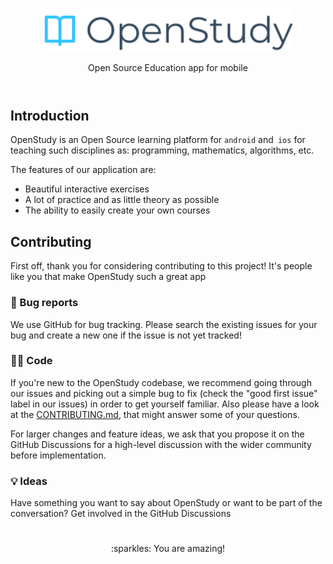 <header>
<p align="center">
  <img src="assets/logo-dark.svg" alt="logo" height="70">
</p>
<p align="center">Open Source Education app for mobile</p>
</header>

## Introduction
OpenStudy is an Open Source learning platform for `android` and` ios` for teaching such disciplines as: programming, mathematics, algorithms, etc.

The features of our application are:

- Beautiful interactive exercises
- A lot of practice and as little theory as possible
- The ability to easily create your own courses 

## Contributing
First off, thank you for considering contributing to this project! It's people like you that make OpenStudy such a great app

### :snail: Bug reports
We use GitHub for bug tracking. Please search the existing issues for your bug and create a new one if the issue is not yet tracked!

### :technologist: Code
If you're new to the OpenStudy codebase, we recommend going through our issues and picking out a simple bug to fix (check the "good first issue" label in our issues) in order to get yourself familiar. Also please have a look at the [CONTRIBUTING.md](https://github.com/OpenQazaqstan/edu/blob/dev/CONTRIBUTING.md), that might answer some of your questions.

For larger changes and feature ideas, we ask that you propose it on the GitHub Discussions for a high-level discussion with the wider community before implementation.

### :bulb: Ideas
Have something you want to say about OpenStudy or want to be part of the conversation? Get involved in the GitHub Discussions

<h1></h1>
<p align="center">:sparkles: You are amazing!</p>

